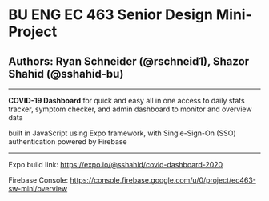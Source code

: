 # BU ENG EC 463 Senior Design Mini-Project

## Authors: Ryan Schneider (@rschneid1), Shazor Shahid (@sshahid-bu)

------

**COVID-19 Dashboard** for quick and easy all in one access to daily stats tracker, symptom checker, and admin dashboard to monitor and overview data

built in JavaScript using Expo framework, with Single-Sign-On (SSO) authentication powered by Firebase

------

Expo build link:    https://expo.io/@sshahid/covid-dashboard-2020

Firebase Console:   https://console.firebase.google.com/u/0/project/ec463-sw-mini/overview
